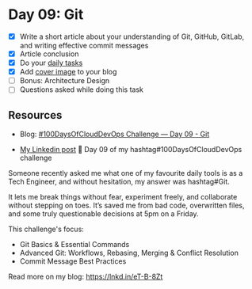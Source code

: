 # Day 09: Git

- [x] Write a short article about your understanding of Git, GitHub, GitLab, and writing effective commit messages
- [x] Article conclusion
- [x] Do your [daily tasks](https://github.com/agcdtmr/100DaysOfCloudDevOps/blob/main/README.md#do-the-work-work-work-work)
- [x] Add [cover image](https://coverview.vercel.app/editor) to your blog
- [ ] Bonus: Architecture Design
- [ ] Questions asked while doing this task

## Resources

- Blog: [#100DaysOfCloudDevOps Challenge — Day 09 - Git](https://anj.hashnode.dev/100daysofclouddevops-challenge-day-09-git)


- [My Linkedin post](https://www.linkedin.com/posts/anjgcd_100daysofclouddevops-challenge-day-09-activity-7303695609574621184-xIBs?utm_source=share&utm_medium=member_desktop&rcm=ACoAAC1_l4gBJCuGeMC6gbVwF7iYbXvPuV-KSi8)
🎉 Day 09 of my hashtag#100DaysOfCloudDevOps challenge

Someone recently asked me what one of my favourite daily tools is as a Tech Engineer, and without hesitation, my answer was hashtag#Git.

It lets me break things without fear, experiment freely, and collaborate without stepping on toes. It’s saved me from bad code, overwritten files, and some truly questionable decisions at 5pm on a Friday.

This challenge's focus:
- Git Basics & Essential Commands
- Advanced Git: Workflows, Rebasing, Merging & Conflict Resolution
- Commit Message Best Practices

Read more on my blog: https://lnkd.in/eT-B-8Zt
